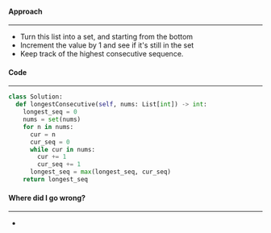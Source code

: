#### Approach
---
- Turn this list into a set, and starting from the bottom
- Increment the value by 1 and see if it's still in the set
- Keep track of the highest consecutive sequence.

#### Code
---

```python
class Solution:
  def longestConsecutive(self, nums: List[int]) -> int:
    longest_seq = 0
    nums = set(nums)
    for n in nums:
      cur = n
      cur_seq = 0
      while cur in nums:
        cur += 1
        cur_seq += 1
      longest_seq = max(longest_seq, cur_seq)
    return longest_seq

```


#### Where did I go wrong?
---
- 